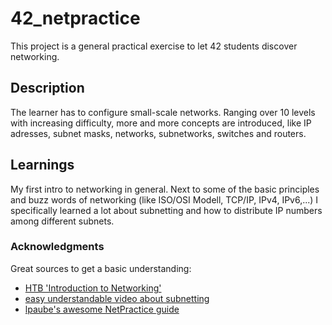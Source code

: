 # 42_netpractice

This project is a general practical exercise to let 42 students discover networking.

## Description

The learner has to configure small-scale networks. Ranging over 10 levels with increasing difficulty, more and more concepts are introduced, like IP adresses, subnet masks, networks, subnetworks, switches and routers.

## Learnings

My first intro to networking in general. Next to some of the basic principles and buzz words of networking (like ISO/OSI Modell, TCP/IP, IPv4, IPv6,...) I specifically learned a lot about subnetting and how to distribute IP numbers among different subnets.

### Acknowledgments

Great sources to get a basic understanding:
* [HTB 'Introduction to Networking'](https://academy.hackthebox.com/course/preview/introduction-to-networking)
* [easy understandable video about subnetting](https://www.youtube.com/watch?v=ecCuyq-Wprc)
* [lpaube's awesome NetPractice guide](https://github.com/lpaube/NetPractice#top)